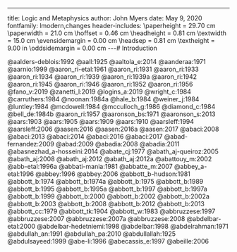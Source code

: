 
---
  title: Logic and Metaphysics
  author: John Myers
  date: May 9, 2020
  fontfamily: lmodern,changes
  header-includes:
    \paperheight = 29.70 cm  \paperwidth = 21.0 cm  \hoffset        = 0.46 cm
    \headheight  =  0.81 cm  \textwidth  = 15.0 cm  \evensidemargin = 0.00 cm
    \headsep     =  0.81 cm  \textheight = 9.00 in  \oddsidemargin  = 0.00 cm
---# Introduction

@aalders-deblois:1992
@aall:1925
@aaltola_e:2014
@aanderaa:1971
@aarnio:1999
@aaron_ri-etal:1961
@aaron_ri:1931
@aaron_ri:1933
@aaron_ri:1934
@aaron_ri:1939
@aaron_ri:1939a
@aaron_ri:1942
@aaron_ri:1945
@aaron_ri:1946
@aaron_ri:1952
@aaron_ri:1956
@fano_v:2019
@zanetti_l:2019
@logins_a:2019
@wright_c:1984
@carruthers:1984
@noonan:1984a
@hale_b:1984
@weiner_j:1984
@luntley:1984
@mcdowell:1984
@mcculloch_g:1986
@diamond_c:1984
@bell_de:1984b
@aaron_ri:1957
@aaronson_bs:1971
@aaronson_s:2013
@aars:1903
@aars:1905
@aars:1909
@aars:1910
@aarsleff:1994
@aarsleff:2006
@aasen:2016
@aasen:2016a
@aasen:2017
@abaci:2008
@abaci:2013
@abaci:2014
@abaci:2016
@abaci:2017
@abad-fernandez:2009
@abad:2009
@abadia:2008
@abadia:2011
@abasnezhad_a-hosseini:2014
@abate_cj:1977
@abath_aj-queiroz:2005
@abath_aj:2008
@abath_aj:2012
@abath_aj:2012a
@abattouy_m:2002
@abb-etal:1996a
@abbati-mania:1981
@abbatte_m:2007
@abbey_a-etal:1996
@abbey:1996
@abbey:2006
@abbott_b-hudson:1981
@abbott_b:1974
@abbott_b:1974a
@abbott_b:1975
@abbott_b:1989
@abbott_b:1995
@abbott_b:1995a
@abbott_b:1997
@abbott_b:1997a
@abbott_b:1999
@abbott_b:2000
@abbott_b:2002
@abbott_b:2002a
@abbott_b:2003
@abbott_b:2008
@abbott_b:2012
@abbott_b:2013
@abbott_cc:1979
@abbott_tk:1904
@abbott_w:1983
@abbruzzese:1997
@abbruzzese:2007
@abbruzzese:2007a
@abbruzzese:2008
@abdelbar-etal:2000
@abdelbar-hedetniemi:1998
@abdelbar:1998
@abdelrahman:1971
@abdullah_an:1991
@abdullah_pa:2010
@abdullallah:1925
@abdulsayeed:1999
@abe-li:1996
@abecassis_e:1997
@abeille:2006 
